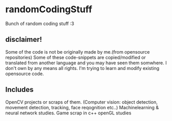 # randomCodingStuff
Bunch of random coding stuff :3

## disclaimer!
Some of the code is not be originally made by me.(from opensource repositories)
Some of these code-snippets are copied/modified or
translated from another language and you may have seen them somwhere.
I don't own by any means all rights.
I'm trying to learn and modify existing opensource code.

## Includes
OpenCV projects or scraps of them. (Computer vision: object detection, movement detection, tracking, face reqognition etc..)
Machinelearning & neural network studies.
Game scrap in c++
openGL studies
